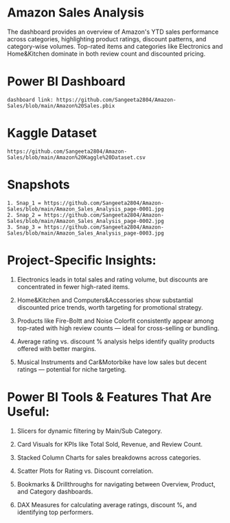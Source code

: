 # Amazon Sales Analysis

The dashboard provides an overview of Amazon's YTD sales performance across categories, highlighting product ratings, discount patterns, and category-wise volumes. Top-rated items and categories like Electronics and Home&Kitchen dominate in both review count and discounted pricing.

# Power BI Dashboard
    dashboard link: https://github.com/Sangeeta2804/Amazon-Sales/blob/main/Amazon%20Sales.pbix
# Kaggle Dataset 
    https://github.com/Sangeeta2804/Amazon-Sales/blob/main/Amazon%20Kaggle%20Dataset.csv

# Snapshots
    1. Snap_1 = https://github.com/Sangeeta2804/Amazon-Sales/blob/main/Amazon_Sales_Analysis_page-0001.jpg
    2. Snap_2 = https://github.com/Sangeeta2804/Amazon-Sales/blob/main/Amazon_Sales_Analysis_page-0002.jpg
    3. Snap_3 = https://github.com/Sangeeta2804/Amazon-Sales/blob/main/Amazon_Sales_Analysis_page-0003.jpg

# Project-Specific Insights:

1. Electronics leads in total sales and rating volume, but discounts are concentrated in fewer high-rated items.

2. Home&Kitchen and Computers&Accessories show substantial discounted price trends, worth targeting for promotional strategy.

3. Products like Fire-Boltt and Noise Colorfit consistently appear among top-rated with high review counts — ideal for cross-selling or bundling.

4. Average rating vs. discount % analysis helps identify quality products offered with better margins.

5. Musical Instruments and Car&Motorbike have low sales but decent ratings — potential for niche targeting.

# Power BI Tools & Features That Are Useful:

1. Slicers for dynamic filtering by Main/Sub Category.

2. Card Visuals for KPIs like Total Sold, Revenue, and Review Count.

3. Stacked Column Charts for sales breakdowns across categories.

4. Scatter Plots for Rating vs. Discount correlation.

5. Bookmarks & Drillthroughs for navigating between Overview, Product, and Category dashboards.

6. DAX Measures for calculating average ratings, discount %, and identifying top performers.
